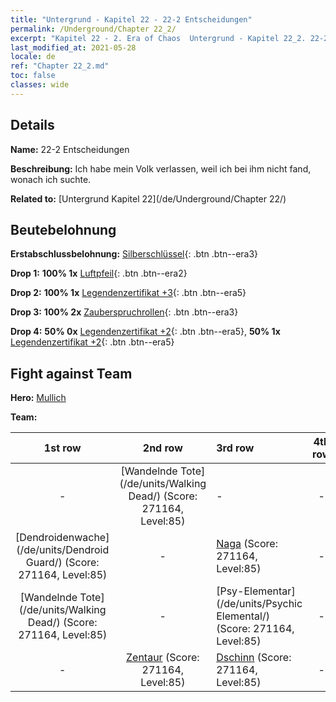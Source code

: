 ```yaml
---
title: "Untergrund - Kapitel 22 - 22-2 Entscheidungen"
permalink: /Underground/Chapter 22_2/
excerpt: "Kapitel 22 - 2. Era of Chaos  Untergrund - Kapitel 22_2. 22-2 Entscheidungen"
last_modified_at: 2021-05-28
locale: de
ref: "Chapter 22_2.md"
toc: false
classes: wide
---
```


## Details

 **Name:** 22-2 Entscheidungen

 **Beschreibung:** Ich habe mein Volk verlassen, weil ich bei ihm nicht fand, wonach ich suchte.

 **Related to:** [Untergrund Kapitel 22](/de/Underground/Chapter 22/)

## Beutebelohnung

 **Erstabschlussbelohnung:** [Silberschlüssel](/ItemsDE/con_693/){: .btn .btn--era3}

 **Drop 1:** **100% 1x** [Luftpfeil](/ItemsDE/her_449/){: .btn .btn--era2}

 **Drop 2:** **100% 1x** [Legendenzertifikat +3](/ItemsDE/mat_88/){: .btn .btn--era5}

 **Drop 3:** **100% 2x** [Zauberspruchrollen](/ItemsDE/con_694/){: .btn .btn--era3}

 **Drop 4:** **50% 0x** [Legendenzertifikat +2](/ItemsDE/mat_81/){: .btn .btn--era5}, **50% 1x** [Legendenzertifikat +2](/ItemsDE/mat_81/){: .btn .btn--era5}


## Fight against Team
 **Hero:** [Mullich](/de/heroes/Mullich/)

 **Team:**


  | 1st row | 2nd row | 3rd row | 4th row |
  |:----:|:----:|:----|:----:|
  | - | [Wandelnde Tote](/de/units/Walking Dead/) (Score: 271164, Level:85)  | - | - |
  | [Dendroidenwache](/de/units/Dendroid Guard/) (Score: 271164, Level:85)  | - | [Naga](/de/units/Naga/) (Score: 271164, Level:85)  | - |
  | [Wandelnde Tote](/de/units/Walking Dead/) (Score: 271164, Level:85)  | - | [Psy-Elementar](/de/units/Psychic Elemental/) (Score: 271164, Level:85)  | - |
  | - | [Zentaur](/de/units/Centaur/) (Score: 271164, Level:85)  | [Dschinn](/de/units/Genie/) (Score: 271164, Level:85)  | - |


